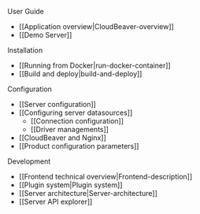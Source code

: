 User Guide  

- [[Application overview|CloudBeaver-overview]]
- [[Demo Server]]

Installation  

- [[Running from Docker|run-docker-container]]
- [[Build and deploy|build-and-deploy]]

Configuration   

- [[Server configuration]]
- [[Configuring server datasources]]
   - [[Connection configuration]] 
   - [[Driver managements]] 
- [[CloudBeaver and Nginx]]
- [[Product configuration parameters]]

Development  

- [[Frontend technical overview|Frontend-description]]
- [[Plugin system|Plugin system]]
- [[Server architecture|Server-architecture]]
- [[Server API explorer]]

